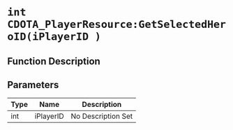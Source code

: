 # `int CDOTA_PlayerResource:GetSelectedHeroID(iPlayerID )`
## Function Description

## Parameters
Type|Name|Description
--|--|--
int|iPlayerID|No Description Set
